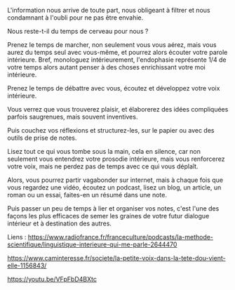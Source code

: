 L'information nous arrive de toute part, nous obligeant à filtrer et nous condamnant à l'oubli pour ne pas être envahie.

Nous reste-t-il du temps de cerveau pour nous ?

Prenez le temps de marcher, non seulement vous vous aérez, mais vous aurez du temps seul avec vous-même, et pourrez alors écouter votre parole intérieure. Bref, monologuez intérieurement, l'endophasie représente 1/4 de votre temps alors autant penser à des choses enrichissant votre moi intérieure.

Prenez le temps de débattre avec vous, écoutez et développez votre voix intérieure.

Vous verrez que vous trouverez plaisir, et élaborerez des idées compliquées parfois saugrenues, mais souvent inventives.

Puis couchez vos réflexions et structurez-les, sur le papier ou avec des outils de prise de notes.

Lisez tout ce qui vous tombe sous la main, cela en silence, car non seulement vous entendrez votre prosodie intérieure, mais vous renforcerez votre voix, mais ne perdez pas de temps avec ce qui vous déplaît.

Alors, vous pourrez partir vagabonder sur internet, mais à chaque fois que vous regardez une vidéo, écoutez un podcast, lisez un blog, un article, un roman ou un essai, faites-en un résumé dans une note.

Puis passer un peu de temps à lier et organiser vos notes, c'est l'une des façons les plus efficaces de semer les graines de votre futur dialogue intérieur et à destination des autres.

Liens :
https://www.radiofrance.fr/franceculture/podcasts/la-methode-scientifique/linguistique-interieure-qui-me-parle-2644470

https://www.caminteresse.fr/societe/la-petite-voix-dans-la-tete-dou-vient-elle-1156843/

https://youtu.be/VFpFbD4BXtc